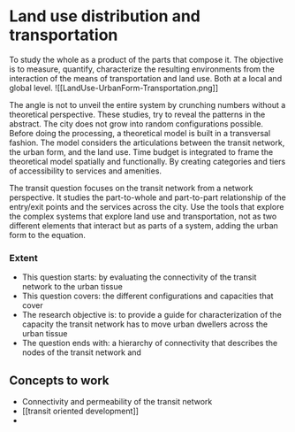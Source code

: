 # Land use distribution and transportation

To study the whole as a product of the parts that compose it. The objective is to measure, quantify, characterize the resulting environments from the interaction of the means of transportation and land use. Both at a local and global level.
![[LandUse-UrbanForm-Transportation.png]]

The angle is not to unveil the entire system by crunching numbers without a theoretical perspective. These studies, try to reveal the patterns in the abstract. 
The city does not grow into random configurations possible. 
Before doing the processing, a theoretical model is built in a transversal fashion. The model considers the articulations between the transit network, the urban form, and the land use. Time budget is integrated to frame the theoretical model spatially and functionally. By creating categories and tiers of  accessibility to services and amenities. 




The transit question focuses on  the transit network from a network perspective. It studies the part-to-whole and part-to-part relationship of the entry/exit points and the services across the city.
Use the tools that explore the complex systems that explore land use and transportation, not as two different elements that interact but as parts of a system, adding the urban form to the equation. 



### **Extent** 
- This question starts: by evaluating the connectivity of the transit network to the urban tissue 
- This question covers: the different configurations and capacities that cover 
- The research objective is: to provide a guide for characterization of the capacity the transit network has to move urban dwellers across the urban tissue 
- The question ends with: a hierarchy of connectivity that describes the nodes of the transit network and 
                                                                         
## Concepts to work
- Connectivity and permeability of the transit network
- [[transit oriented development]]
- 
